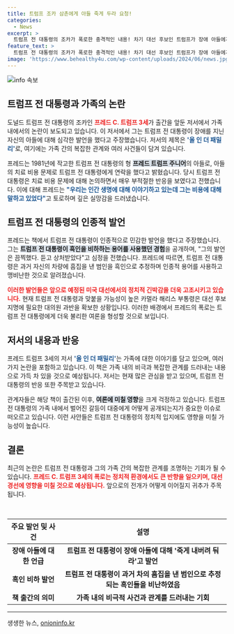 ```yaml
---
title: 트럼프 조카 삼촌에게 아들 죽게 두라 요청!
categories:
  - News
excerpt: >
  트럼프 전 대통령의 조카가 폭로한 충격적인 내용! 차기 대선 후보인 트럼프가 장애 아들에게 죽게 내버려 두라는 발언과 흑인 비하 발언까지 담긴 저서가 출간을 앞두고 있습니다. 진실을 파헤친 그의 이야기를 놓치지 마세요!
feature_text: >
  트럼프 전 대통령의 조카가 폭로한 충격적인 내용! 차기 대선 후보인 트럼프가 장애 아들에게 죽게 내버려 두라는 발언과 흑인 비하 발언까지 담긴 저서가 출간을 앞두고 있습니다. 진실을 파헤친 그의 이야기를 놓치지 마세요!
image: 'https://www.behealthy4u.com/wp-content/uploads/2024/06/news.jpg'
---
```


<p><img src="https://www.behealthy4u.com/wp-content/uploads/2024/06/news.jpg" alt="info 속보" /></p>

<h2 data-ke-size="size26">트럼프 전 대통령과 가족의 논란</h2>

<p data-ke-size="size16">도널드 트럼프 전 대통령의 조카인 <b><span style="color: #ee2323;">프레드 C. 트럼프 3세</span></b>가 출간을 앞둔 저서에서 가족 내에서의 논란이 보도되고 있습니다. 이 저서에서 그는 트럼프 전 대통령이 장애를 지닌 자신의 아들에 대해 심각한 발언을 했다고 주장했습니다. 저서의 제목은 <b><span style="color: #1a5490;">'올 인 더 패밀리'</span></b>로, 여기에는 가족 간의 복잡한 관계와 여러 사건들이 담겨 있습니다. </p>

<p data-ke-size="size16">프레드는 1981년에 작고한 트럼프 전 대통령의 형 <b><span style="background-color: #21538527;">프레드 트럼프 주니어</span></b>의 아들로, 아들의 치료 비용 문제로 트럼프 전 대통령에게 연락을 했다고 밝혔습니다. 당시 트럼프 전 대통령은 치료 비용 문제에 대해 논의하면서 매우 부적절한 반응을 보였다고 전했습니다. 이에 대해 프레드는 <b><span style="color: #1a5490;">"우리는 인간 생명에 대해 이야기하고 있는데 그는 비용에 대해 말하고 있었다"</span></b>고 토로하며 깊은 실망감을 드러냈습니다. </p>

<h2 data-ke-size="size26">트럼프 전 대통령의 인종적 발언</h2>

<p data-ke-size="size16">프레드는 책에서 트럼프 전 대통령이 인종적으로 민감한 발언을 했다고 주장했습니다. 그는 <b><span style="background-color: #21538527;">트럼프 전 대통령이 흑인을 비하하는 용어를 사용했던 경험</span></b>을 공개하며, "그의 발언은 끔찍했다. 듣고 상처받았다"고 심정을 전했습니다. 프레드에 따르면, 트럼프 전 대통령은 과거 자신의 차량에 흠집을 낸 범인을 흑인으로 추정하며 인종적 용어를 사용하고 맹비난한 것으로 알려졌습니다.</p>

<p data-ke-size="size16"><b><span style="color: #ee2323;">이러한 발언들은 앞으로 예정된 미국 대선에서의 정치적 긴박감을 더욱 고조시키고 있습니다.</span></b> 현재 트럼프 전 대통령과 맞붙을 가능성이 높은 카멀라 해리스 부통령은 대선 후보 지명에 필요한 대의원 과반을 확보한 상황입니다. 이러한 배경에서 프레드의 폭로는 트럼프 전 대통령에게 더욱 불리한 여론을 형성할 것으로 보입니다.</p>

<h2 data-ke-size="size26">저서의 내용과 반응</h2>

<p data-ke-size="size16">프레드 트럼프 3세의 저서 <b><span style="color: #1a5490;">'올 인 더 패밀리'</span></b>는 가족에 대한 이야기를 담고 있으며, 여러 가지 논란을 포함하고 있습니다. 이 책은 가족 내의 비극과 복잡한 관계를 드러내는 내용으로 가득 차 있을 것으로 예상됩니다. 저서는 현재 많은 관심을 받고 있으며, 트럼프 전 대통령의 반응 또한 주목받고 있습니다.</p>

<p data-ke-size="size16">관계자들은 해당 책이 출간된 이후, <b><span style="background-color: #21538527;">여론에 미칠 영향</span></b>을 크게 걱정하고 있습니다. 트럼프 전 대통령의 가족 내에서 벌어진 갈등이 대중에게 어떻게 공개되는지가 중요한 이슈로 떠오르고 있습니다. 이런 사안들은 트럼프 전 대통령의 정치적 입지에도 영향을 미칠 가능성이 높습니다.</p>

<h2 data-ke-size="size26">결론</h2>

<p data-ke-size="size16">최근의 논란은 트럼프 전 대통령과 그의 가족 간의 복잡한 관계를 조명하는 기회가 될 수 있습니다. <b><span style="color: #ee2323;">프레드 C. 트럼프 3세의 폭로는 정치적 환경에서도 큰 반향을 일으키며, 대선 경선에 영향을 미칠 것으로 예상됩니다.</span></b> 앞으로의 전개가 어떻게 이어질지 귀추가 주목됩니다.</p>

<p data-ke-size="size16">&nbsp;</p>

<table style="width: 100%; border-collapse: collapse;">
  <thead>
    <tr>
      <th style="text-align: center; height: 30px;"><b>주요 발언 및 사건</b></th>
      <th style="text-align: center; height: 30px;"><b>설명</b></th>
    </tr>
  </thead>
  <tbody>
    <tr>
      <td style="text-align: center; height: 17px;"><b>장애 아들에 대한 언급</b></td>
      <td style="text-align: center; height: 17px;"><b>트럼프 전 대통령이 장애 아들에 대해 '죽게 내버려 둬라'고 발언</b></td>
    </tr>
    <tr>
      <td style="text-align: center; height: 17px;"><b>흑인 비하 발언</b></td>
      <td style="text-align: center; height: 17px;"><b>트럼프 전 대통령이 과거 차의 흠집을 낸 범인으로 추정되는 흑인들을 비난하였음</b></td>
    </tr>
    <tr>
      <td style="text-align: center; height: 17px;"><b>책 출간의 의미</b></td>
      <td style="text-align: center; height: 17px;"><b>가족 내의 비극적 사건과 관계를 드러내는 기회</b></td>
    </tr>
  </tbody>
</table>

<hr />
생생한 뉴스, <a href="https://onioninfo.kr" rel="dofollow">onioninfo.kr</a>


